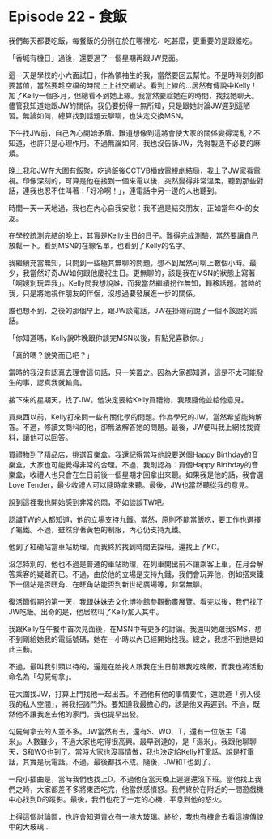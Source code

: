 # Episode 22 - 食飯

我們每天都要吃飯，每餐飯的分別在於在哪裡吃、吃甚麼，更重要的是跟誰吃。

「香城有機日」過後，還要過了一個星期再跟JW見面。

這一天是學校的小六面試日，作為領袖生的我，當然要回去幫忙。不是時時刻刻都要當值，當然要趁空檔的時間上上社交網站。看到上線的...居然有傳說中Kelly！加了Kelly一個多月，但總看不到她上線。我當然要趁她在的時間，找找她聊天。儘管我知道她跟JW的關係，我仍要扮得一無所知，只是跟她討論JW遲到這陋習。無論如何，總算找到話題去聊聊，也決定交換MSN。

下午找JW前，自己內心開始矛盾。難道想像到這將會使大家的關係變得混亂？不知道，也許只是心理作用。不過無論如何，我也沒告訴JW，免得製造不必要的麻煩。

晚上我和JW在大圍有飯聚，吃過飯後CCTVB播放電視劇結局，我上了JW家看電視。印像深刻的，可算是他在接到一個來電以後，突然變得非常溫柔。聽到那些對話，連我也忍不住叫著：「好冷啊！」，連電話中另一邊的人也聽到。

時間一天一天地過，我也在內心自我安慰：我不過是結交朋友，正如當年KH的女友。

在學校統測完結的晚上，其實是Kelly生日的日子。難得完成測驗，當然要讓自己放鬆一下。看到MSN的在線名單，也看到了Kelly的名字。

我繼續充當無知，只問到一些極其無聊的問題，想不到居然可聊上數個小時。最少，我當然好奇JW如何跟他慶祝生日。更無聊的，該是我在MSN的狀態上寫著「啊嫂別玩弄我」。Kelly問我想說誰，而我當然繼續扮作無知，轉移話題。當時的我，只是將她視作朋友的伴侶，沒想過要發展進一步的關係。

誰也想不到，之後的那個早上，跟JW談電話，JW在掛線前說了一個不該說的謊話。

「你知道嗎，Kelly說昨晚跟你談完MSN以後，有點兒喜歡你。」

「真的嗎？說笑而已吧？」

當時的我沒有認真去理會這句話，只一笑置之。因為大家都知道，這是不太可能發生的事，認真我就輸鳥。

接下來的星期天，找了JW。他決定要給Kelly買禮物，我跟隨他並給他意見。

買東西以前，Kelly打來問一些有關化學的問題。作為學兄的JW，當然希望能夠解答。不過，修讀文商科的他，卻無法解答她的問題。最後，JW便叫我上網找找資料，讓他可以回答。

買禮物到了精品店，挑選音樂盒。我還記得當時他說要送個Happy Birthday的音樂盒，大家也可能覺得非常的合理。不過，我則認為：買個Happy Birthday的音樂盒，收禮人也只會在生日前後一個星期才回拿出來聽。如果我是他的話，我會選Love Tender，最少收禮人可以隨時拿來聽。最後，JW也當然聽從我的意見。

說到這裡我也開始感到非常的悶，不如談談TW吧。

認識TW的人都知道，他的立場支持九鐵。當然，原則不能當飯吃，要工作也選擇了龜鐵。不過，雖然穿著黃色的制服，內心仍支持九鐵。

他到了紅磡站當車站助理，而我終於找到時間去探班，還找上了KC。

沒怎特別的，他也不過是普通的車站助理，在列車開出前不讓乘客上車，在月台解答乘客的疑難而已。不過，由於他的立場是支持九鐵，我們會玩弄他，例如搭東鐵下一個站是否旺角、在旺角站能否到新世紀廣場等，非常無聊。

復活節假期的第一天，我跟妹妹去文化博物館參觀動畫展覽。看完以後，我們找了JW吃飯。出奇的是，他居然叫了Kelly加入其中。

我跟Kelly在午餐中首次見面後，在MSN中有更多的討論。我還叫她跟我SMS，想不到剛給她我的電話號碼，她在一小時以內已經開始找我。總之，我想不到她是如此主動。

不過，最叫我引頸以待的，還是在胎找人跟我在生日前跟我吃晚飯，而我也將活動命名為「勾屍甸拿」。

在大圍找JW，打算上門找他一起出去。不過他有他的事情要忙，還說道「別入侵我的私人空間」，將我拒諸門外。要知道我最擔心的，該是他又再遲到。不過，既然他不讓我進去他的家門，我也提早出發。

勾屍甸拿去的人並不多。JW當然有去，還有S、WO、T，還有一位版主「湯米」。人數雖少，不過大家也吃得很高興。最早到達的，是「湯米」。我跟他聊聊天，S和WO也到了。當時大家也沒事情做，我也決定給Kelly打電話。說是打電話，其實是玩電話。不過，最後都找不成。隨後，JW和T也到了。

一段小插曲是，當時我們也找上D，不過他在當天晚上遲遲還沒下班。當他找上我們之時，大家都差不多將東西吃完，他當然感憤怒。我們終於在附近的一間遊戲機中心找到D的蹤影。最後，我們也花了一定的心機，平息到他的怒火。

上得這個討論區，也許會知道青衣有一塊大玻璃。終於，我也有機會去看這塊傳說中的大玻璃...
